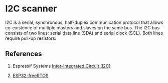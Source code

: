 # I2C scanner

I2C is a serial, synchronous, half-duplex communication protocol that allows co-existence of multiple masters and slaves on the same bus. The I2C bus consists of two lines: serial data line (SDA) and serial clock (SCL). Both lines require pull-up resistors.

## References

1. Espressif Systems [Inter-Integrated Circuit (I2C)](https://docs.espressif.com/projects/esp-idf/en/latest/esp32/api-reference/peripherals/i2c.html)

2. [ESP32-freeRTOS](https://github.com/DiegoPaezA/ESP32-freeRTOS)
